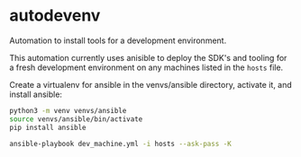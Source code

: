 # autodevenv
Automation to install tools for a development environment.

This automation currently uses anisible to deploy the SDK's and tooling for a fresh development environment on any machines listed in the `hosts` file.

Create a virtualenv for ansible in the venvs/ansible directory, activate it, and install ansible:
```bash
python3 -m venv venvs/ansible
source venvs/ansible/bin/activate
pip install ansible
```

```bash
ansible-playbook dev_machine.yml -i hosts --ask-pass -K
```
